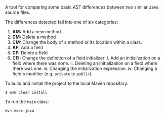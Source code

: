 A tool for comparing some basic AST differences between two similar Java source files.

The differences detected fall into one of six categories:

1. **AM:** Add a new method
2. **DM:** Delete a method
3. **CM:** Change the body of a method or its location within a class.
4. **AF:** Add a field
5. **DF:** Delete a field
6. **CFI:** Change the definition of a field initializer:
    i. Add an initialization on a field where there was none.
    ii. Deleting an initialization on a field where there was one.
    iii. Changing the initialization expression.
    iv. Changing a field's modifier (e.g. `private` to `public`).

To build and install the project to the local Maven repository:

```{.sh}
$ mvn clean install
```

To run the `Main` class:

```{.sh}
mvn exec:java
```
